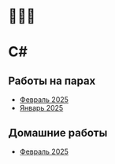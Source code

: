 # 🥨🥨🥨

# C#

## Работы на парах

* [Февраль 2025](classwork/2025.02)
* [Январь 2025](classwork/2025.01)

## Домашние работы

* [Февраль 2025](homework/2025.01)